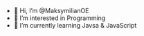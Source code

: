 - 👋 Hi, I’m @MaksymilianOE
- 👀 I’m interested in Programming
- 🌱 I’m currently learning Javsa & JavaScript

<!---
MaksymilianOE/MaksymilianOE is a ✨ special ✨ repository because its `README.md` (this file) appears on your GitHub profile.
You can click the Preview link to take a look at your changes.
--->
